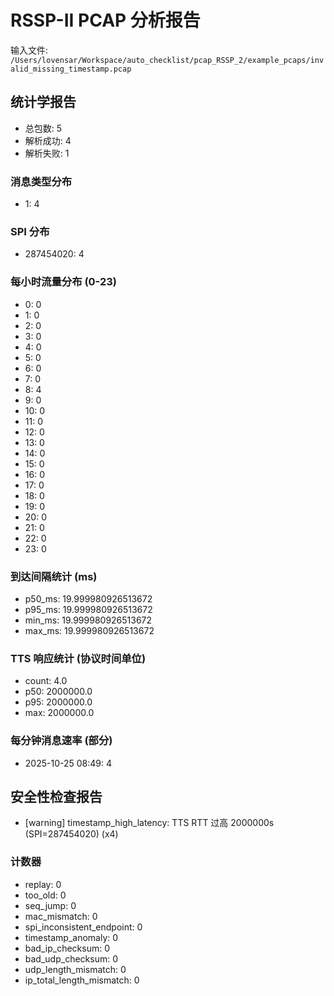 # RSSP-II PCAP 分析报告

输入文件: `/Users/lovensar/Workspace/auto_checklist/pcap_RSSP_2/example_pcaps/invalid_missing_timestamp.pcap`

## 统计学报告

- 总包数: 5
- 解析成功: 4
- 解析失败: 1

### 消息类型分布

- 1: 4

### SPI 分布

- 287454020: 4

### 每小时流量分布 (0-23)

- 0: 0
- 1: 0
- 2: 0
- 3: 0
- 4: 0
- 5: 0
- 6: 0
- 7: 0
- 8: 4
- 9: 0
- 10: 0
- 11: 0
- 12: 0
- 13: 0
- 14: 0
- 15: 0
- 16: 0
- 17: 0
- 18: 0
- 19: 0
- 20: 0
- 21: 0
- 22: 0
- 23: 0

### 到达间隔统计 (ms)

- p50_ms: 19.999980926513672
- p95_ms: 19.999980926513672
- min_ms: 19.999980926513672
- max_ms: 19.999980926513672

### TTS 响应统计 (协议时间单位)

- count: 4.0
- p50: 2000000.0
- p95: 2000000.0
- max: 2000000.0

### 每分钟消息速率 (部分)

- 2025-10-25 08:49: 4

## 安全性检查报告

- [warning] timestamp_high_latency: TTS RTT 过高 2000000s (SPI=287454020) (x4)

### 计数器

- replay: 0
- too_old: 0
- seq_jump: 0
- mac_mismatch: 0
- spi_inconsistent_endpoint: 0
- timestamp_anomaly: 0
- bad_ip_checksum: 0
- bad_udp_checksum: 0
- udp_length_mismatch: 0
- ip_total_length_mismatch: 0

